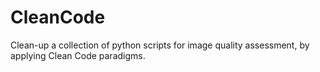 # CleanCode
Clean-up a collection of python scripts for image quality assessment, by applying Clean Code paradigms.
